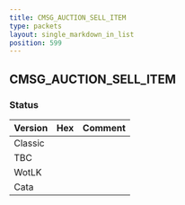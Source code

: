 ```yaml
---
title: CMSG_AUCTION_SELL_ITEM
type: packets
layout: single_markdown_in_list
position: 599
---
```


## CMSG_AUCTION_SELL_ITEM

### Status

Version | Hex | Comment
---------- | ---------- | ---------- 
Classic |  |  
TBC |  |  
WotLK |  |  
Cata |  |  
